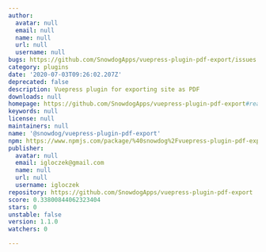 ```yaml
---
author:
  avatar: null
  email: null
  name: null
  url: null
  username: null
bugs: https://github.com/SnowdogApps/vuepress-plugin-pdf-export/issues
category: plugins
date: '2020-07-03T09:26:02.207Z'
deprecated: false
description: Vuepress plugin for exporting site as PDF
downloads: null
homepage: https://github.com/SnowdogApps/vuepress-plugin-pdf-export#readme
keywords: null
license: null
maintainers: null
name: '@snowdog/vuepress-plugin-pdf-export'
npm: https://www.npmjs.com/package/%40snowdog%2Fvuepress-plugin-pdf-export
publisher:
  avatar: null
  email: igloczek@gmail.com
  name: null
  url: null
  username: igloczek
repository: https://github.com/SnowdogApps/vuepress-plugin-pdf-export
score: 0.33800844062323404
stars: 0
unstable: false
version: 1.1.0
watchers: 0

---
```


